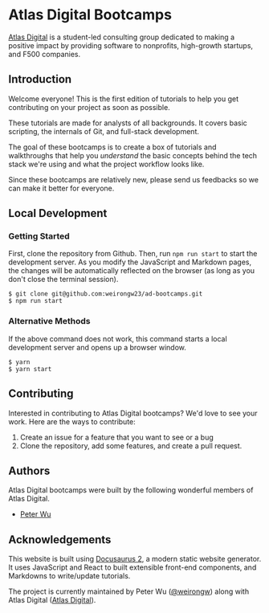 # Atlas Digital Bootcamps

[Atlas Digital](https://atlasdigital.org/) is a student-led consulting group dedicated to making a positive impact by providing software to nonprofits, high-growth startups, and F500 companies.

## Introduction

Welcome everyone! This is the first edition of tutorials to help you get contributing on your project as soon as possible.

These tutorials are made for analysts of all backgrounds. It covers basic scripting, the internals of Git, and full-stack development.

The goal of these bootcamps is to create a box of tutorials and walkthroughs that help you _understand_ the basic concepts behind the tech stack we're using and what the project workflow looks like.

Since these bootcamps are relatively new, please send us feedbacks so we can make it better for everyone.

## Local Development

### Getting Started

First, clone the repository from Github. Then, run `npm run start` to start the development server. As you modify the JavaScript and Markdown pages, the changes will be automatically reflected on the browser (as long as you don't close the terminal session).

```
$ git clone git@github.com:weirongw23/ad-bootcamps.git
$ npm run start
```

### Alternative Methods

If the above command does not work, this command starts a local development server and opens up a browser window.

```
$ yarn
$ yarn start
```

## Contributing

Interested in contributing to Atlas Digital bootcamps? We'd love to see your work. Here are the ways to contribute:

1. Create an issue for a feature that you want to see or a bug
2. Clone the repository, add some features, and create a pull request.

## Authors

Atlas Digital bootcamps were built by the following wonderful members of Atlas Digital.

-   [Peter Wu](https://www.weirongw.io)

## Acknowledgements

This website is built using [Docusaurus 2](https://docusaurus.io/), a modern static website generator. It uses JavaScript and React to built extensible front-end components, and Markdowns to write/update tutorials.

The project is currently maintained by Peter Wu ([@weirongw](https://github.com/weirongw23)) along with Atlas Digital ([Atlas Digital](https://atlasdigital.org/)).
